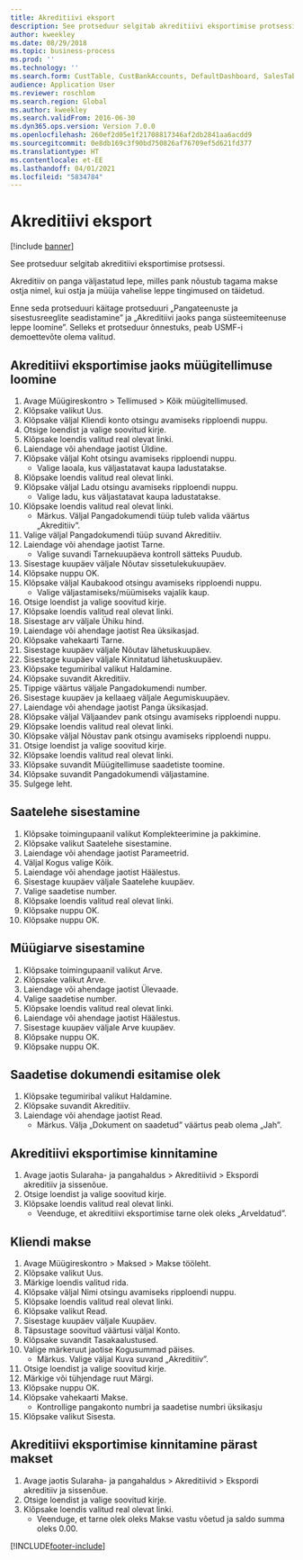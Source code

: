 ```yaml
---
title: Akreditiivi eksport
description: See protseduur selgitab akreditiivi eksportimise protsessi.
author: kweekley
ms.date: 08/29/2018
ms.topic: business-process
ms.prod: ''
ms.technology: ''
ms.search.form: CustTable, CustBankAccounts, DefaultDashboard, SalesTableListPage, SalesCreateOrder, SalesTable, BankLCExport, SalesEditLines,  LedgerJournalTable, LedgerJournalTransCustPaym, CustOpenTrans
audience: Application User
ms.reviewer: roschlom
ms.search.region: Global
ms.author: kweekley
ms.search.validFrom: 2016-06-30
ms.dyn365.ops.version: Version 7.0.0
ms.openlocfilehash: 260ef2d05e1f21708817346af2db2841aa6acdd9
ms.sourcegitcommit: 0e8db169c3f90bd750826af76709ef5d621fd377
ms.translationtype: HT
ms.contentlocale: et-EE
ms.lasthandoff: 04/01/2021
ms.locfileid: "5834784"
---
```

# <a name="export-letter-of-credit"></a>Akreditiivi eksport

[!include [banner](../../includes/banner.md)]

See protseduur selgitab akreditiivi eksportimise protsessi.

Akreditiiv on panga väljastatud lepe, milles pank nõustub tagama makse ostja nimel, kui ostja ja müüja vahelise leppe tingimused on täidetud.



Enne seda protseduuri käitage protseduuri „Pangateenuste ja sisestusreeglite seadistamine” ja „Akreditiivi jaoks panga süsteemiteenuse leppe loomine”. Selleks et protseduur õnnestuks, peab USMF-i demoettevõte olema valitud.




## <a name="create-sales-order-for-export-letter-of-credit"></a>Akreditiivi eksportimise jaoks müügitellimuse loomine
1. Avage Müügireskontro > Tellimused > Kõik müügitellimused.
2. Klõpsake valikut Uus.
3. Klõpsake väljal Kliendi konto otsingu avamiseks ripploendi nuppu.
4. Otsige loendist ja valige soovitud kirje.
5. Klõpsake loendis valitud real olevat linki.
6. Laiendage või ahendage jaotist Üldine.
7. Klõpsake väljal Koht otsingu avamiseks ripploendi nuppu.
    * Valige laoala, kus väljastatavat kaupa ladustatakse.  
8. Klõpsake loendis valitud real olevat linki.
9. Klõpsake väljal Ladu otsingu avamiseks ripploendi nuppu.
    * Valige ladu, kus väljastatavat kaupa ladustatakse.  
10. Klõpsake loendis valitud real olevat linki.
    * Märkus. Väljal Pangadokumendi tüüp tuleb valida väärtus „Akreditiiv”.  
11. Valige väljal Pangadokumendi tüüp suvand Akreditiiv.
12. Laiendage või ahendage jaotist Tarne.
    * Valige suvandi Tarnekuupäeva kontroll sätteks Puudub.  
13. Sisestage kuupäev väljale Nõutav sissetulekukuupäev.
14. Klõpsake nuppu OK.
15. Klõpsake väljal Kaubakood otsingu avamiseks ripploendi nuppu.
    * Valige väljastamiseks/müümiseks vajalik kaup.  
16. Otsige loendist ja valige soovitud kirje.
17. Klõpsake loendis valitud real olevat linki.
18. Sisestage arv väljale Ühiku hind.
19. Laiendage või ahendage jaotist Rea üksikasjad.
20. Klõpsake vahekaarti Tarne.
21. Sisestage kuupäev väljale Nõutav lähetuskuupäev.
22. Sisestage kuupäev väljale Kinnitatud lähetuskuupäev.
23. Klõpsake tegumiribal valikut Haldamine.
24. Klõpsake suvandit Akreditiiv.
25. Tippige väärtus väljale Pangadokumendi number.
26. Sisestage kuupäev ja kellaaeg väljale Aegumiskuupäev.
27. Laiendage või ahendage jaotist Panga üksikasjad.
28. Klõpsake väljal Väljaandev pank otsingu avamiseks ripploendi nuppu.
29. Klõpsake loendis valitud real olevat linki.
30. Klõpsake väljal Nõustav pank otsingu avamiseks ripploendi nuppu.
31. Otsige loendist ja valige soovitud kirje.
32. Klõpsake loendis valitud real olevat linki.
33. Klõpsake suvandit Müügitellimuse saadetiste toomine.
34. Klõpsake suvandit Pangadokumendi väljastamine.
35. Sulgege leht.

## <a name="post-packing-slip"></a>Saatelehe sisestamine
1. Klõpsake toimingupaanil valikut Komplekteerimine ja pakkimine.
2. Klõpsake valikut Saatelehe sisestamine.
3. Laiendage või ahendage jaotist Parameetrid.
4. Väljal Kogus valige Kõik.
5. Laiendage või ahendage jaotist Häälestus.
6. Sisestage kuupäev väljale Saatelehe kuupäev.
7. Valige saadetise number.
8. Klõpsake loendis valitud real olevat linki.
9. Klõpsake nuppu OK.
10. Klõpsake nuppu OK.

## <a name="post-sales-invoice"></a>Müügiarve sisestamine
1. Klõpsake toimingupaanil valikut Arve.
2. Klõpsake valikut Arve.
3. Laiendage või ahendage jaotist Ülevaade.
4. Valige saadetise number.
5. Klõpsake loendis valitud real olevat linki.
6. Laiendage või ahendage jaotist Häälestus.
7. Sisestage kuupäev väljale Arve kuupäev.
8. Klõpsake nuppu OK.
9. Klõpsake nuppu OK.

## <a name="shipment-document-submitted-status"></a>Saadetise dokumendi esitamise olek
1. Klõpsake tegumiribal valikut Haldamine.
2. Klõpsake suvandit Akreditiiv.
3. Laiendage või ahendage jaotist Read.
    * Märkus. Välja „Dokument on saadetud” väärtus peab olema „Jah”.  

## <a name="verify-export-letter-of-credit"></a>Akreditiivi eksportimise kinnitamine
1. Avage jaotis Sularaha- ja pangahaldus > Akreditiivid > Ekspordi akreditiiv ja sissenõue.
2. Otsige loendist ja valige soovitud kirje.
3. Klõpsake loendis valitud real olevat linki.
    * Veenduge, et akreditiivi eksportimise tarne olek oleks „Arveldatud”.  

## <a name="customer-payment"></a>Kliendi makse
1. Avage Müügireskontro > Maksed > Makse tööleht.
2. Klõpsake valikut Uus.
3. Märkige loendis valitud rida.
4. Klõpsake väljal Nimi otsingu avamiseks ripploendi nuppu.
5. Klõpsake loendis valitud real olevat linki.
6. Klõpsake valikut Read.
7. Sisestage kuupäev väljale Kuupäev.
8. Täpsustage soovitud väärtusi väljal Konto.
9. Klõpsake suvandit Tasakaalustused.
10. Valige märkeruut jaotise Kogusummad päises.
    * Märkus. Valige väljal Kuva suvand „Akreditiiv”.  
11. Otsige loendist ja valige soovitud kirje.
12. Märkige või tühjendage ruut Märgi.
13. Klõpsake nuppu OK.
14. Klõpsake vahekaarti Makse.
    * Kontrollige pangakonto numbri ja saadetise numbri üksikasju  
15. Klõpsake valikut Sisesta.

## <a name="verify-export-letter-of-credit-after-payment"></a>Akreditiivi eksportimise kinnitamine pärast makset
1. Avage jaotis Sularaha- ja pangahaldus > Akreditiivid > Ekspordi akreditiiv ja sissenõue.
2. Otsige loendist ja valige soovitud kirje.
3. Klõpsake loendis valitud real olevat linki.
    * Veenduge, et tarne olek oleks Makse vastu võetud ja saldo summa oleks 0.00.  



[!INCLUDE[footer-include](../../../includes/footer-banner.md)]